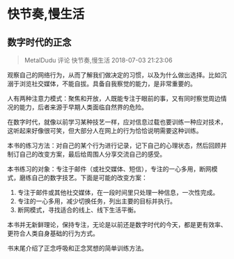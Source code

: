 # 快节奏,慢生活

## 数字时代的正念

> MetalDudu 评论 快节奏,慢生活   2018-07-03 21:23:06

观察自己的网络行为，从而了解我们做决定的习惯，以及为什么做出选择。比如沉溺于浏览社交媒体，不能自拔。具备自我察觉的能力，是非常重要的。

人有两种注意力模式：聚焦和开放，人既能专注于眼前的事，又有同时察觉周边情况的能力，后者来源于早期人类面临自然界的危险。

在数字时代，就像以前学习某种技艺一样，应对信息过载也要训练一种应对技术，这听起来好像很可笑，但大部分人在网上的行为恰恰说明需要这种训练。

本书的练习方法：对自己的某个行为进行记录，记下自己的心理状态，然后回顾并制订自己的改变方案，最后给周围人分享交流自己的感受。

本书练习的对象：专注于邮件（或社交媒体、短信），专注的一心多用，断网模式，磨练自己的数字技艺。下面是可能的改变方案：

1. 专注于邮件或其他社交媒体，在一段时间里只处理一种信息，一次性完成。
2. 专注的一心多用，减少切换任务，列出主要的目标并执行。
3. 断网模式，寻找适合的线上、线下生活平衡。

本书并无新鲜理论，保持专注，无论是以前还是数字时代的今天，都是更有效率、更符合人类自身基础的行为方式。

书末尾介绍了正念呼吸和正念冥想的简单训练方法。
